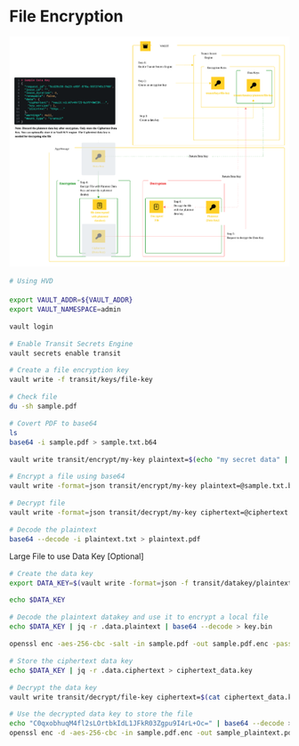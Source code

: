 # File Encryption

![File Encryption Diagram](./img/file-encryption.png)

```sh
# Using HVD

export VAULT_ADDR=${VAULT_ADDR}
export VAULT_NAMESPACE=admin
```

```sh
vault login
```

```sh
# Enable Transit Secrets Engine
vault secrets enable transit
```

```sh
# Create a file encryption key
vault write -f transit/keys/file-key
```

```sh
# Check file
du -sh sample.pdf
```

```sh
# Covert PDF to base64
ls
base64 -i sample.pdf > sample.txt.b64
```

```sh
vault write transit/encrypt/my-key plaintext=$(echo "my secret data" | base64)
```

```sh
# Encrypt a file using base64
vault write -format=json transit/encrypt/my-key plaintext=@sample.txt.b64 | jq -r .data.ciphertext > ciphertext.txt
```

```sh
# Decrypt file
vault write -format=json transit/decrypt/my-key ciphertext=@ciphertext.txt | jq -r .data.plaintext > plaintext.txt
```

```sh
# Decode the plaintext
base64 --decode -i plaintext.txt > plaintext.pdf
```

Large File to use Data Key [Optional]

```sh
# Create the data key
export DATA_KEY=$(vault write -format=json -f transit/datakey/plaintext/file-key)
```

```sh
echo $DATA_KEY
```

```sh
# Decode the plaintext datakey and use it to encrypt a local file
echo $DATA_KEY | jq -r .data.plaintext | base64 --decode > key.bin
```

```sh
openssl enc -aes-256-cbc -salt -in sample.pdf -out sample.pdf.enc -pass file:./key.bin
```

```sh
# Store the ciphertext data key
echo $DATA_KEY | jq -r .data.ciphertext > ciphertext_data.key
```

```sh
# Decrypt the data key
vault write transit/decrypt/file-key ciphertext=$(cat ciphertext_data.key)

```

```sh
# Use the decrypted data key to store the file
echo "C0qxobhuqM4fl2sLOrtbkIdL1JFkR03Zgpu9I4rL+Oc=" | base64 --decode > key.bin
openssl enc -d -aes-256-cbc -in sample.pdf.enc -out sample_plaintext.pdf -pass file:./key.bin

```